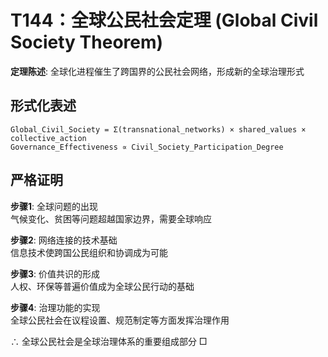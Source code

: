 # T144：全球公民社会定理 (Global Civil Society Theorem)  

**定理陈述**: 全球化进程催生了跨国界的公民社会网络，形成新的全球治理形式  

## 形式化表述  
```
Global_Civil_Society = Σ(transnational_networks) × shared_values × collective_action  
Governance_Effectiveness ∝ Civil_Society_Participation_Degree  
```

## 严格证明  

**步骤1**: 全球问题的出现  
气候变化、贫困等问题超越国家边界，需要全球响应  

**步骤2**: 网络连接的技术基础  
信息技术使跨国公民组织和协调成为可能  

**步骤3**: 价值共识的形成  
人权、环保等普遍价值成为全球公民行动的基础  

**步骤4**: 治理功能的实现  
全球公民社会在议程设置、规范制定等方面发挥治理作用  

∴ 全球公民社会是全球治理体系的重要组成部分 □  